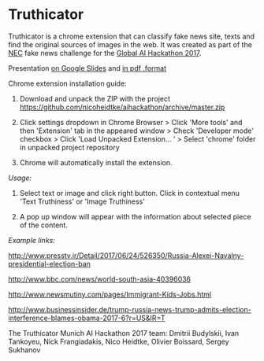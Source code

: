 # Truthicator
Truthicator is a chrome extension that can classify fake news site, texts and find the original sources of images in the web.
It was created as part of the [NEC](http://www.nec.com/) fake news challenge for the [Global AI Hackathon 2017](http://ai.hackathon.com/).

Presentation [on Google Slides](https://docs.google.com/presentation/d/1pQ9_X63lCJ8qL5IGK-8kNsw9GF_VzV6mQOG3cx2LihQ/edit?usp=sharing)
and [in pdf .format](https://github.com/nicoheidtke/aihackathon/blob/master/truthicator_slides.pdf)

Chrome extension installation guide:

1. Download and unpack the ZIP with the project https://github.com/nicoheidtke/aihackathon/archive/master.zip

2.  Click settings dropdown in Chrome Browser >
    Click 'More tools' and then 'Extension' tab in the appeared window >
    Check 'Developer mode' checkbox >
    Click 'Load Unpacked Extension... ' >
    Select 'chrome' folder in unpacked project repository

3. Chrome will automatically install the extension.

*Usage:*

1. Select text or image and click right button. Click in contextual menu 'Text Truthiness' or 'Image Truthiness'

2. A pop up window will appear with the information about selected piece of the content.

*Example links:*

http://www.presstv.ir/Detail/2017/06/24/526350/Russia-Alexei-Navalny-presidential-election-ban

http://www.bbc.com/news/world-south-asia-40396036 

http://www.newsmutiny.com/pages/Immigrant-Kids-Jobs.html 

http://www.businessinsider.de/trump-russia-news-trump-admits-election-interference-blames-obama-2017-6?r=US&IR=T


The Truthicator Munich AI Hackathon 2017 team:
  Dmitrii Budylskii,
  Ivan Tankoyeu,
  Nick Frangiadakis,
  Nico Heidtke,
  Olivier Boissard,
  Sergey Sukhanov
